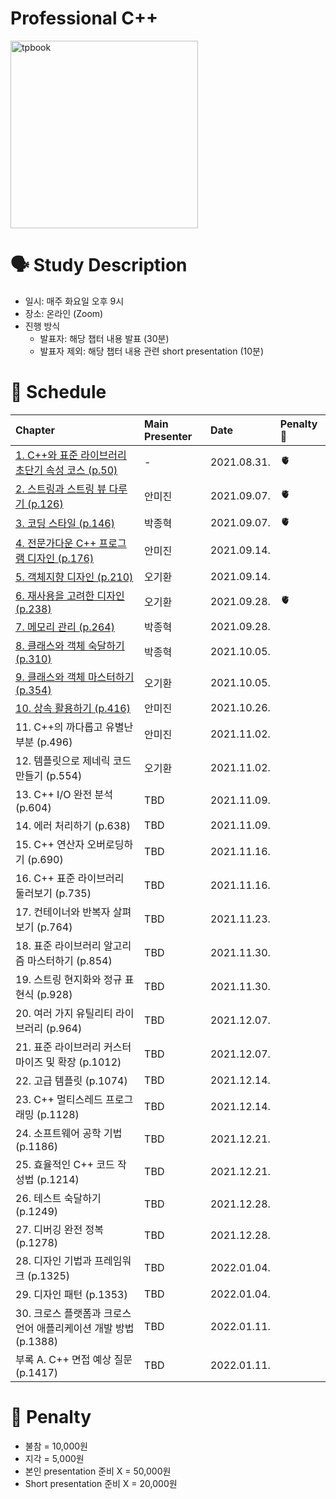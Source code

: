 # Professional C++

<img src="https://media.wiley.com/product_data/coverImage300/06/11196954/1119695406.jpg" alt="tpbook" width="300"/>

# 🗣️ Study Description

- 일시: 매주 화요일 오후 9시
- 장소: 온라인 (Zoom)
- 진행 방식
    - 발표자: 해당 챕터 내용 발표 (30분)
    - 발표자 제외: 해당 챕터 내용 관련 short presentation (10분)

# 📜 Schedule

| Chapter | Main Presenter | Date | Penalty 💸 | 
| :------ | :------------- | :--- | :--------- |
| [1. C++와 표준 라이브러리 초단기 속성 코스 (p.50)](chapter1)  | - | 2021.08.31. |     🫀 |
| [2. 스트링과 스트링 뷰 다루기 (p.126)](chapter2)            | 안미진 | 2021.09.07. | 🫀 |
| [3. 코딩 스타일 (p.146)](chapter3)                      | 박종혁 | 2021.09.07. | 🫀 |
| [4. 전문가다운 C++ 프로그램 디자인 (p.176)](chapter4)      | 안미진 | 2021.09.14. | |
| [5. 객체지향 디자인 (p.210)](chapter5)                   | 오기환 | 2021.09.14. | |
| [6. 재사용을 고려한 디자인 (p.238)](chapter6)              | 오기환 | 2021.09.28. | 🫀 |
| [7. 메모리 관리 (p.264)](chapter7)                      | 박종혁 | 2021.09.28. | |
| [8. 클래스와 객체 숙달하기 (p.310)](chapter8)              | 박종혁 | 2021.10.05. | |
| [9. 클래스와 객체 마스터하기 (p.354)](chapter9)             | 오기환 | 2021.10.05. | |
| [10. 상속 활용하기 (p.416)](chapter10)                    | 안미진 | 2021.10.26. | |
| 11. C++의 까다롭고 유별난 부분 (p.496)         | 안미진 | 2021.11.02. | |
| 12. 템플릿으로 제네릭 코드 만들기 (p.554)        | 오기환 | 2021.11.02. | |
| 13. C++ I/O 완전 분석 (p.604)               | TBD | 2021.11.09. | |
| 14. 에러 처리하기 (p.638)                    | TBD | 2021.11.09. | |
| 15. C++ 연산자 오버로딩하기 (p.690)           | TBD | 2021.11.16. | |
| 16. C++ 표준 라이브러리 둘러보기 (p.735)       | TBD | 2021.11.16. | |
| 17. 컨테이너와 반복자 살펴보기 (p.764)          | TBD | 2021.11.23. | |
| 18. 표준 라이브러리 알고리즘 마스터하기 (p.854)   | TBD | 2021.11.30. | |
| 19. 스트링 현지화와 정규 표현식 (p.928)         | TBD | 2021.11.30. | |
| 20. 여러 가지 유틸리티 라이브러리 (p.964)       | TBD | 2021.12.07. | |
| 21. 표준 라이브러리 커스터마이즈 및 확장 (p.1012) | TBD | 2021.12.07. | |
| 22. 고급 템플릿 (p.1074)                    | TBD | 2021.12.14. | |
| 23. C++ 멀티스레드 프로그래밍 (p.1128)        | TBD | 2021.12.14. | |
| 24. 소프트웨어 공학 기법 (p.1186)             | TBD | 2021.12.21. | |
| 25. 효율적인 C++ 코드 작성법 (p.1214)         | TBD | 2021.12.21. | |
| 26. 테스트 숙달하기 (p.1249)                 | TBD | 2021.12.28. | |
| 27. 디버깅 완전 정복 (p.1278)                 | TBD | 2021.12.28. | |
| 28. 디자인 기법과 프레임워크 (p.1325)         | TBD | 2022.01.04. | |
| 29. 디자인 패턴 (p.1353)                  | TBD | 2022.01.04. | |
| 30. 크로스 플랫폼과 크로스 언어 애플리케이션 개발 방법 (p.1388) | TBD | 2022.01.11. | |
| 부록 A. C++ 면접 예상 질문 (p.1417)           | TBD | 2022.01.11. | |

# 💸 Penalty

- 불참 = 10,000원
- 지각 = 5,000원
- 본인 presentation 준비 X = 50,000원
- Short presentation 준비 X = 20,000원
